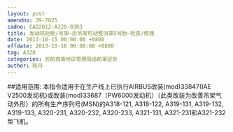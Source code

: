 ```yaml
---
layout: post
amendno: 39-7825
cadno: CAD2012-A320-03R3
title: 发动机短舱/吊架—后吊架可动整流罩5号肋—检查/修理
date: 2013-10-15 00:00:00 +0800
effdate: 2013-10-16 00:00:00 +0800
tag: A320
categories: 民航西南地区管理局适航审定处
author: 陈丹
---
```


##适用范围:
本指令适用于在生产线上已执行AIRBUS改装(mod)33847(IAE V2500发动机)或改装(mod)33687（PW6000发动机）（此类改装为改善吊架气动外形）的所有生产序列号(MSN)的A318-121, A318-122, A319-131, A319-132, A319-133, A320-231, A320-232, A320-233, A321-131, A321-231和A321-232型飞机。

